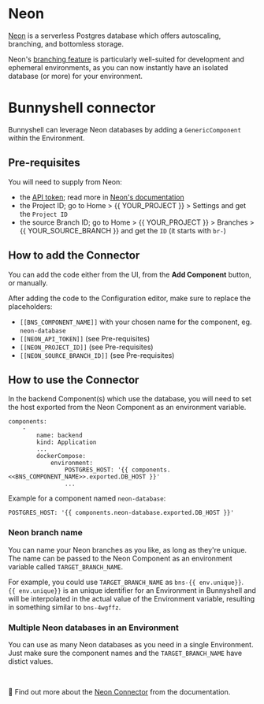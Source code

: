# Neon

[Neon](https://neon.tech/) is a serverless Postgres database which offers autoscaling, branching, and bottomless storage.

Neon's [branching feature](https://neon.tech/branching) is particularly well-suited for development and ephemeral environments, as you can now instantly have an isolated database (or more) for your environment.

# Bunnyshell connector

Bunnyshell can leverage Neon databases by adding a `GenericComponent` within the Environment.

## Pre-requisites

You will need to supply from Neon:
- the [API token](https://console.neon.tech/app/settings/api-keys); read more in [Neon's documentation](https://neon.tech/docs/manage/api-keys)
- the Project ID; go to Home > {{ YOUR_PROJECT }} > Settings and get the `Project ID`
- the source Branch ID; go to Home > {{ YOUR_PROJECT }} > Branches > {{ YOUR_SOURCE_BRANCH }} and get the `ID` (it starts with `br-`)

## How to add the Connector

You can add the code either from the UI, from the **Add Component** button, or manually.

After adding the code to the Configuration editor, make sure to replace the placeholders:
- `[[BNS_COMPONENT_NAME]]` with your chosen name for the component, eg. `neon-database`
- `[[NEON_API_TOKEN]]` (see Pre-requisites)
- `[[NEON_PROJECT_ID]]` (see Pre-requisites)
- `[[NEON_SOURCE_BRANCH_ID]]` (see Pre-requisites)

## How to use the Connector

In the backend Component(s) which use the database, you will need to set the host exported from the Neon Component as an environment variable.

```
components:
    - 
        name: backend
        kind: Application
        ...
        dockerCompose:
            environment:
                POSTGRES_HOST: '{{ components.<<BNS_COMPONENT_NAME>>.exported.DB_HOST }}'
                ...
```

Example for a component named `neon-database`:
```
POSTGRES_HOST: '{{ components.neon-database.exported.DB_HOST }}'
```

### Neon branch name

You can name your Neon branches as you like, as long as they're unique. The name can be passed to the Neon Component as an environment variable called `TARGET_BRANCH_NAME`.

For example, you could use `TARGET_BRANCH_NAME` as `bns-{{ env.unique}}`.  
`{{ env.unique}}` is an unique identifier for an Environment in Bunnyshell and will be interpolated in the actual value of the Environment variable, resulting in something similar to `bns-4wgffz`.

### Multiple Neon databases in an Environment

You can use as many Neon databases as you need in a single Environment.  
Just make sure the component names and the `TARGET_BRANCH_NAME` have distict values.


&nbsp;

📖 Find out more about the [Neon Connector](https://documentation.bunnyshell.com/docs/connectors) from the documentation.